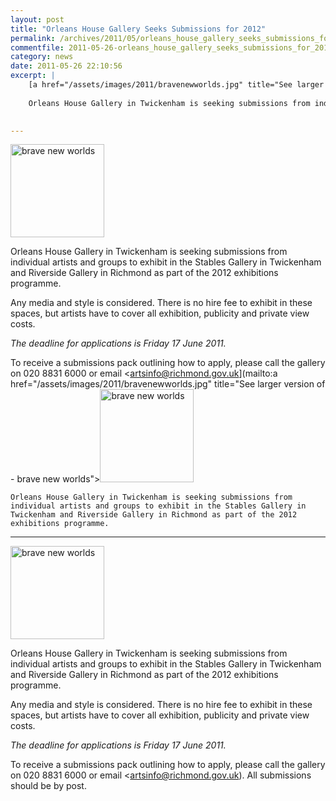 ```yaml
---
layout: post
title: "Orleans House Gallery Seeks Submissions for 2012"
permalink: /archives/2011/05/orleans_house_gallery_seeks_submissions_for_2012.html
commentfile: 2011-05-26-orleans_house_gallery_seeks_submissions_for_2012
category: news
date: 2011-05-26 22:10:56
excerpt: |
    [a href="/assets/images/2011/bravenewworlds.jpg" title="See larger version of - brave new worlds"><img src="/assets/images/2011/bravenewworlds_thumb.jpg" width="150" height="149" alt="brave new worlds" class="photo right" /></a>
    
    Orleans House Gallery in Twickenham is seeking submissions from individual artists and groups to exhibit in the Stables Gallery in Twickenham and Riverside Gallery in Richmond as part of the 2012 exhibitions programme.
    

---
```


<a href="/assets/images/2011/bravenewworlds.jpg" title="See larger version of - brave new worlds"><img src="/assets/images/2011/bravenewworlds_thumb.jpg" width="150" height="149" alt="brave new worlds" class="photo right" /></a>

Orleans House Gallery in Twickenham is seeking submissions from individual artists and groups to exhibit in the Stables Gallery in Twickenham and Riverside Gallery in Richmond as part of the 2012 exhibitions programme.

Any media and style is considered. There is no hire fee to exhibit in these spaces, but artists have to cover all exhibition, publicity and private view costs.

*The deadline for applications is Friday 17 June 2011.*

To receive a submissions pack outlining how to apply, please call the gallery on 020 8831 6000 or email <artsinfo@richmond.gov.uk](mailto:a href="/assets/images/2011/bravenewworlds.jpg" title="See larger version of - brave new worlds"><img src="/assets/images/2011/bravenewworlds_thumb.jpg" width="150" height="149" alt="brave new worlds" class="photo right" /></a>
    
    Orleans House Gallery in Twickenham is seeking submissions from individual artists and groups to exhibit in the Stables Gallery in Twickenham and Riverside Gallery in Richmond as part of the 2012 exhibitions programme.
    

---

<a href="/assets/images/2011/bravenewworlds.jpg" title="See larger version of - brave new worlds"><img src="/assets/images/2011/bravenewworlds_thumb.jpg" width="150" height="149" alt="brave new worlds" class="photo right" /></a>

Orleans House Gallery in Twickenham is seeking submissions from individual artists and groups to exhibit in the Stables Gallery in Twickenham and Riverside Gallery in Richmond as part of the 2012 exhibitions programme.

Any media and style is considered. There is no hire fee to exhibit in these spaces, but artists have to cover all exhibition, publicity and private view costs.

*The deadline for applications is Friday 17 June 2011.*

To receive a submissions pack outlining how to apply, please call the gallery on 020 8831 6000 or email <artsinfo@richmond.gov.uk). All submissions should be by post.
